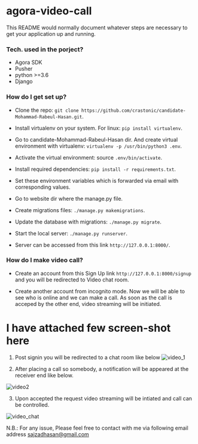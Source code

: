 # agora-video-call
This README would normally document whatever steps are necessary to get your application up and running.

### Tech. used in the porject? ###

* Agora SDK
* Pusher
* python >=3.6
* Django

### How do I get set up? ###

* Clone the repo: ```git clone https://github.com/crastonic/candidate-Mohammad-Rabeul-Hasan.git```.

* Install virtualenv on your system. For linux: ```pip install virtualenv```.

* Go to candidate-Mohammad-Rabeul-Hasan dir. And create virtual environment with virtualenv: ```virtualenv -p /usr/bin/python3 .env```.

* Activate the virtual environment: source ```.env/bin/activate```.

* Install required dependencies: ```pip install -r requirements.txt```.

* Set these environment variables which is forwarded via email with corresponding values.

* Go to website dir where the manage.py file.

* Create migrations files: ```./manage.py makemigrations```.

* Update the database with migrations: ```./manage.py migrate```.

* Start the local server: ```./manage.py runserver```.

* Server can be accessed from this link ```http://127.0.0.1:8000/```.

### How do I make video call? ###

* Create an account from this Sign Up link ```http://127.0.0.1:8000/signup``` and you will be redirected to Video chat room.

* Create another account from incognito mode. Now we will be able to see who is online and we can make a call. As soon as the call is acceped by the other end, video streaming will be initiated.

# I have attached few screen-shot here

1. Post signin you will be redirected to a chat room like below
![video_1](https://user-images.githubusercontent.com/42478821/148390664-9de7bad5-8393-4f6e-b4b0-9cbfeef93313.png)

2. After placing a call so somebody, a notification will be appeared at the receiver end like below. 

![video2](https://user-images.githubusercontent.com/42478821/148391161-9f12734f-0846-41ab-9e53-e8538e2226bb.png)

3. Upon accepted the request video streaming will be intiated and call can be controlled.

![video_chat](https://user-images.githubusercontent.com/42478821/148391325-08af9eb5-cdb6-4699-9c25-487d39f65b91.png)

N.B.: For any issue, Please feel free to contact with me via following email address
sajzadhasan@gmail.com


